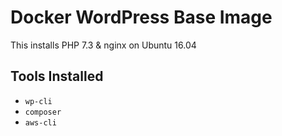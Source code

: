 # Docker WordPress Base Image

This installs PHP 7.3 & nginx on Ubuntu 16.04

## Tools Installed

- `wp-cli`
- `composer`
- `aws-cli`
